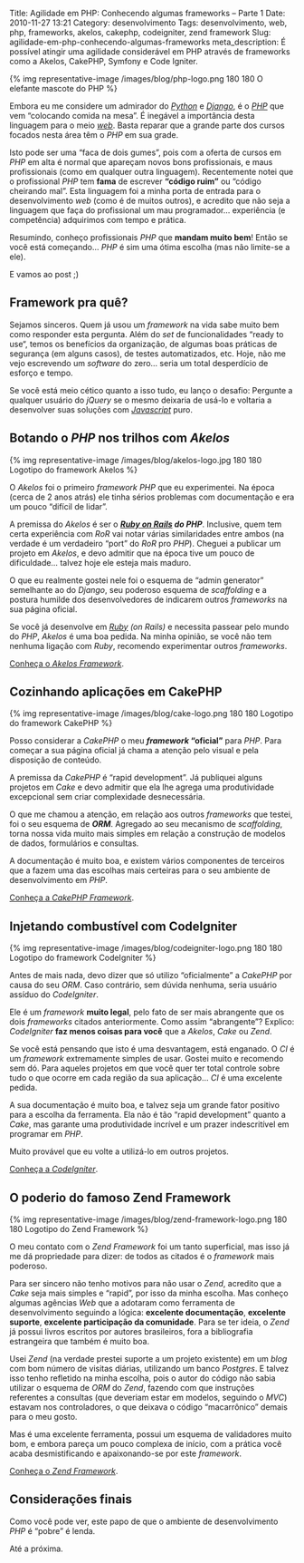Title: Agilidade em PHP: Conhecendo algumas frameworks – Parte 1
Date: 2010-11-27 13:21
Category: desenvolvimento
Tags: desenvolvimento, web, php, frameworks, akelos, cakephp, codeigniter, zend framework
Slug: agilidade-em-php-conhecendo-algumas-frameworks
meta_description: É possível atingir uma agilidade considerável em PHP através de frameworks como a Akelos, CakePHP, Symfony e Code Igniter.

{% img representative-image /images/blog/php-logo.png 180 180 O elefante mascote do PHP %}

Embora eu me considere um admirador do [_Python_][python] e [_Django_][django], é o
[_PHP_][php] que vem “colocando comida na mesa”. É inegável a importância
desta linguagem para o meio [_web_][web]. Basta reparar que a grande parte
dos cursos focados nesta área têm o _PHP_ em sua grade.

<!-- PELICAN_END_SUMMARY -->

Isto pode ser uma “faca de dois gumes”, pois com a oferta de cursos em
_PHP_ em alta é normal que apareçam novos bons profissionais, e maus
profissionais (como em qualquer outra linguagem). Recentemente notei que
o profissional _PHP_ tem **fama** de escrever **“código ruim”** ou
“código cheirando mal”. Esta linguagem foi a minha porta de entrada para
o desenvolvimento _web_ (como é de muitos outros), e acredito que não
seja a linguagem que faça do profissional um mau programador…
experiência (e competência) adquirimos com tempo e prática.

Resumindo, conheço profissionais _PHP_ que **mandam muito bem**! Então
se você está começando… _PHP_ é sim uma ótima escolha (mas não limite-se
a ele).

E vamos ao post ;)

## Framework pra quê?

Sejamos sinceros. Quem já usou um _framework_ na vida sabe muito bem
como responder esta pergunta. Além do _set_ de funcionalidades “ready to
use“, temos os benefícios da organização, de algumas boas práticas de
segurança (em alguns casos), de testes automatizados, etc. Hoje, não me
vejo escrevendo um _software_ do zero… seria um total desperdício de
esforço e tempo.

Se você está meio cético quanto a isso tudo, eu lanço o desafio:
Pergunte a qualquer usuário do _jQuery_ se o mesmo deixaria de usá-lo e
voltaria a desenvolver suas soluções com [_Javascript_][javascript] puro.

## Botando o _PHP_ nos trilhos com _Akelos_

{% img representative-image /images/blog/akelos-logo.jpg 180 180 Logotipo do framework Akelos %}

O _Akelos_ foi o primeiro _framework
PHP_ que eu experimentei. Na época (cerca de 2 anos atrás) ele tinha
sérios problemas com documentação e era um pouco “difícil de lidar”.

A premissa do _Akelos_ é ser o **_[Ruby on Rails][ror] do PHP_**.
Inclusive, quem tem certa experiência com _RoR_ vai notar várias
similaridades entre ambos (na verdade é um verdadeiro “port” do _RoR_
pro _PHP_). Cheguei a publicar um projeto em _Akelos_, e devo admitir
que na época tive um pouco de dificuldade… talvez hoje ele esteja mais
maduro.

O que eu realmente gostei nele foi o esquema de “admin generator”
semelhante ao do _Django_, seu poderoso esquema de _scaffolding_ e a
postura humilde dos desenvolvedores de indicarem outros _frameworks_ na
sua página oficial.

Se você já desenvolve em _[Ruby][ruby] (on Rails)_ e necessita passear pelo
mundo do _PHP_, _Akelos_ é uma boa pedida. Na minha opinião, se você não
tem nenhuma ligação com _Ruby_, recomendo experimentar outros
_frameworks_.

[Conheça o _Akelos Framework_][akelos].

## Cozinhando aplicações em CakePHP

{% img representative-image /images/blog/cake-logo.png 180 180 Logotipo do framework CakePHP %}

Posso considerar a _CakePHP_ o meu **_framework_ “oficial”** para _PHP_.
Para começar a sua página oficial já chama a atenção pelo visual e pela disposição de conteúdo.

A premissa da _CakePHP_ é “rapid development”. Já publiquei alguns
projetos em _Cake_ e devo admitir que ela lhe agrega uma produtividade
excepcional sem criar complexidade desnecessária.

O que me chamou a atenção, em relação aos outros _frameworks_
que testei, foi o seu esquema de **_ORM_**. Agregado ao seu mecanismo de
_scaffolding_, torna nossa vida muito mais simples em relação a
construção de modelos de dados, formulários e consultas.

A documentação é muito boa, e existem vários componentes de terceiros
que a fazem uma das escolhas mais certeiras para o seu ambiente de
desenvolvimento em _PHP_.

[Conheça a _CakePHP Framework_][cakephp].

## Injetando combustível com CodeIgniter

{% img representative-image /images/blog/codeigniter-logo.png 180 180 Logotipo do framework CodeIgniter %}

Antes de mais nada, devo dizer que só utilizo “oficialmente” a _CakePHP_ por
causa do seu _ORM_. Caso contrário, sem dúvida nenhuma, seria usuário assíduo do
_CodeIgniter_.

Ele é um _framework_ **muito legal**, pelo fato de ser mais abrangente
que os dois _frameworks_ citados anteriormente. Como assim “abrangente”? Explico:
_CodeIgniter_ **faz menos coisas para você** que a _Akelos_, _Cake_ ou
_Zend_.

Se você está pensando que isto é uma desvantagem, está enganado. O _CI_
é um _framework_ extremamente simples de usar. Gostei muito e recomendo
sem dó. Para aqueles projetos em que você quer ter total controle sobre
tudo o que ocorre em cada região da sua aplicação… _CI_ é uma excelente
pedida.

A sua documentação é muito boa, e talvez seja um grande fator positivo
para a escolha da ferramenta. Ela não é tão “rapid development” quanto a
_Cake_, mas garante uma produtividade incrível e um prazer indescritível
em programar em _PHP_.

Muito provável que eu volte a utilizá-lo em outros projetos.

[Conheça a _CodeIgniter_][codeigniter].

## O poderio do famoso Zend Framework

{% img representative-image /images/blog/zend-framework-logo.png 180 180 Logotipo do Zend Framework %}

O meu contato com o _Zend Framework_ foi um tanto superficial, mas isso já me
dá propriedade para dizer: de todos as citados é o _framework_ mais poderoso.

Para ser sincero não tenho motivos para não usar o _Zend_, acredito que
a _Cake_ seja mais simples e “rapid”, por isso da minha escolha. Mas
conheço algumas agências _Web_ que a adotaram como ferramenta de
desenvolvimento seguindo a lógica: **excelente documentação**,
**excelente suporte**, **excelente participação da comunidade**. Para se
ter ideia, o _Zend_ já possui livros escritos por autores brasileiros,
fora a bibliografia estrangeira que também é muito boa.

Usei _Zend_ (na verdade prestei suporte a um projeto existente) em um
_blog_ com bom número de visitas diárias, utilizando um banco
_Postgres_. E talvez isso tenho refletido na minha escolha, pois o autor
do código não sabia utilizar o esquema de _ORM_ do _Zend_, fazendo com
que instruções referentes a consultas (que deveriam estar em modelos,
seguindo o _MVC_) estavam nos controladores, o que deixava o código
“macarrônico” demais para o meu gosto.

Mas é uma excelente ferramenta, possui um esquema de validadores muito
bom, e embora pareça um pouco complexa de início, com a prática você
acaba desmistificando e apaixonando-se por este _framework_.

[Conheça o _Zend Framework_][zend].

## Considerações finais

Como você pode ver, este papo de que o ambiente de desenvolvimento _PHP_
é “pobre” é lenda.

Até a próxima.

[python]: {tag}python "Leia mais sobre Python"
[django]: {tag}django "Leia mais sobre Django"
[php]: {tag}php "Leia mais sobre PHP"
[web]: {tag}web "Leia mais sobre Web"
[javascript]: {tag}javascript "Leia mais sobre Javascript"
[ror]: http://rubyonrails.org/ "Conheça a framework Ruby on Rails"
[ruby]: http://www.ruby-lang.org/pt/ "Conheça a linguagem Ruby"
[akelos]: http://www.akelos.org/ "Página oficial do projeto Akelos"
[cakephp]: http://cakephp.org/ "Página oficial do projeto CakePHP"
[codeigniter]: http://codeigniter.com/ "Página oficial do projeto CodeIgniter"
[zend]: http://framework.zend.com/ "Página oficial do projeto Zend Framework"
